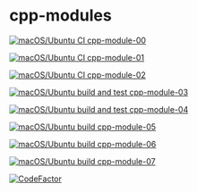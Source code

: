 # cpp-modules 

[![macOS/Ubuntu CI cpp-module-00](https://github.com/rvan-duy/cpp-modules/actions/workflows/module-00.yml/badge.svg)](https://github.com/rvan-duy/cpp-modules/actions/workflows/module-00.yml)

[![macOS/Ubuntu CI cpp-module-01](https://github.com/rvan-duy/cpp-modules/actions/workflows/module-01.yml/badge.svg)](https://github.com/rvan-duy/cpp-modules/actions/workflows/module-01.yml)

[![macOS/Ubuntu CI cpp-module-02](https://github.com/rvan-duy/cpp-modules/actions/workflows/module-02.yml/badge.svg)](https://github.com/rvan-duy/cpp-modules/actions/workflows/module-02.yml)

[![macOS/Ubuntu build and test cpp-module-03](https://github.com/rvan-duy/cpp-modules/actions/workflows/module-03.yml/badge.svg)](https://github.com/rvan-duy/cpp-modules/actions/workflows/module-03.yml)

[![macOS/Ubuntu build and test cpp-module-04](https://github.com/rvan-duy/cpp-modules/actions/workflows/module-04.yml/badge.svg)](https://github.com/rvan-duy/cpp-modules/actions/workflows/module-04.yml)

[![macOS/Ubuntu build cpp-module-05](https://github.com/rvan-duy/cpp-modules/actions/workflows/module-05.yml/badge.svg)](https://github.com/rvan-duy/cpp-modules/actions/workflows/module-05.yml)

[![macOS/Ubuntu build cpp-module-06](https://github.com/rvan-duy/cpp-modules/actions/workflows/module-06.yml/badge.svg)](https://github.com/rvan-duy/cpp-modules/actions/workflows/module-06.yml)

[![macOS/Ubuntu build cpp-module-07](https://github.com/rvan-duy/cpp-modules/actions/workflows/module-07.yml/badge.svg)](https://github.com/rvan-duy/cpp-modules/actions/workflows/module-07.yml)

[![CodeFactor](https://www.codefactor.io/repository/github/rvan-duy/cpp-modules/badge/main)](https://www.codefactor.io/repository/github/rvan-duy/cpp-modules/overview/main)
